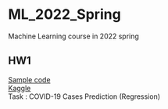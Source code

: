 # ML_2022_Spring
Machine Learning course in 2022 spring

## HW1
[Sample code](https://colab.research.google.com/drive/1FTcG6CE-HILnvFztEFKdauMlPKfQvm5Z?usp=sharing)  
[Kaggle](https://www.kaggle.com/c/ml2022spring-hw1)  
Task : COVID-19 Cases Prediction (Regression)  
